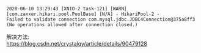 ```
2020-06-10 13:29:43 [XNIO-2 task-121] [WARN] [com.zaxxer.hikari.pool.PoolBase] [N/A] - HikariPool-2 - 
Failed to validate connection com.mysql.jdbc.JDBC4Connection@375a8ff3 (No operations allowed after connection closed.)
```
解决方法:<br>
https://blog.csdn.net/crystalqy/article/details/90479128
